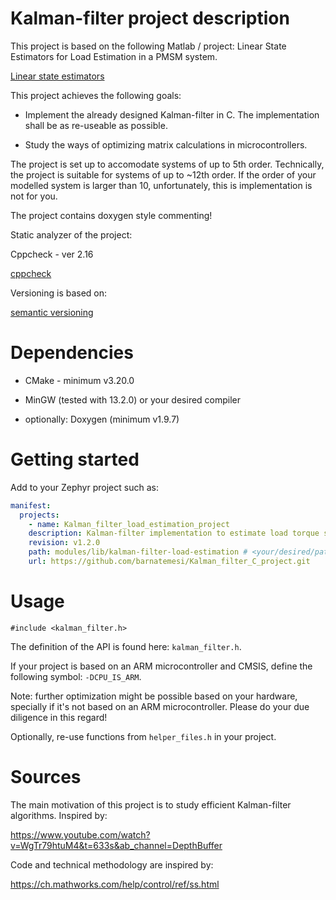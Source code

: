 # Kalman-filter project description
This project is based on the following Matlab / project: Linear State Estimators for Load Estimation in a PMSM system.

[Linear state estimators](https://github.com/barnatemesi/PMSM_FOC_LTID_Linear)

This project achieves the following goals:

- Implement the already designed Kalman-filter in C. The implementation shall be as re-useable as possible.

- Study the ways of optimizing matrix calculations in microcontrollers.

The project is set up to accomodate systems of up to 5th order. Technically, the project is suitable for systems of up to ~12th order.
If the order of your modelled system is larger than 10, unfortunately, this is implementation is not for you.

The project contains doxygen style commenting!

Static analyzer of the project:

Cppcheck - ver 2.16

[cppcheck](https://cppcheck.sourceforge.io/)

Versioning is based on: 

[semantic versioning](https://semver.org/)

# Dependencies
- CMake - minimum v3.20.0

- MinGW (tested with 13.2.0) or your desired compiler

- optionally: Doxygen (minimum v1.9.7)

# Getting started
Add to your Zephyr project such as:
```yaml
manifest:
  projects:
    - name: Kalman_filter_load_estimation_project
    description: Kalman-filter implementation to estimate load torque state
    revision: v1.2.0
    path: modules/lib/kalman-filter-load-estimation # <your/desired/path>
    url: https://github.com/barnatemesi/Kalman_filter_C_project.git
```


# Usage
`#include <kalman_filter.h>`

The definition of the API is found here: `kalman_filter.h`. 

If your project is based on an ARM microcontroller and CMSIS, define the following symbol: `-DCPU_IS_ARM`.

Note: further optimization might be possible based on your hardware, specially if it's not based on an ARM microcontroller. Please do your due diligence in this regard!

Optionally, re-use functions from `helper_files.h` in your project.

# Sources

The main motivation of this project is to study efficient Kalman-filter algorithms. Inspired by:

https://www.youtube.com/watch?v=WgTr79htuM4&t=633s&ab_channel=DepthBuffer

Code and technical methodology are inspired by:

https://ch.mathworks.com/help/control/ref/ss.html
